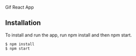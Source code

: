 Gif React App

## Installation

To install and run the app, run npm install and then npm start.

```
$ npm install
$ npm start